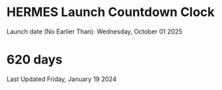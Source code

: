 # HERMES Launch Countdown Clock

Launch date (No Earlier Than): Wednesday, October 01 2025
# 620 days

Last Updated Friday, January 19 2024